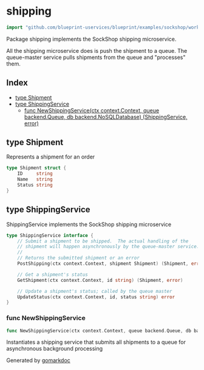 <!-- Code generated by gomarkdoc. DO NOT EDIT -->

# shipping

```go
import "github.com/blueprint-uservices/blueprint/examples/sockshop/workflow/shipping"
```

Package shipping implements the SockShop shipping microservice.

All the shipping microservice does is push the shipment to a queue. The queue\-master service pulls shipments from the queue and "processes" them.

## Index

- [type Shipment](<#Shipment>)
- [type ShippingService](<#ShippingService>)
  - [func NewShippingService\(ctx context.Context, queue backend.Queue, db backend.NoSQLDatabase\) \(ShippingService, error\)](<#NewShippingService>)


<a name="Shipment"></a>
## type Shipment

Represents a shipment for an order

```go
type Shipment struct {
    ID     string
    Name   string
    Status string
}
```

<a name="ShippingService"></a>
## type ShippingService

ShippingService implements the SockShop shipping microservice

```go
type ShippingService interface {
    // Submit a shipment to be shipped.  The actual handling of the
    // shipment will happen asynchronously by the queue-master service.
    //
    // Returns the submitted shipment or an error
    PostShipping(ctx context.Context, shipment Shipment) (Shipment, error)

    // Get a shipment's status
    GetShipment(ctx context.Context, id string) (Shipment, error)

    // Update a shipment's status; called by the queue master
    UpdateStatus(ctx context.Context, id, status string) error
}
```

<a name="NewShippingService"></a>
### func NewShippingService

```go
func NewShippingService(ctx context.Context, queue backend.Queue, db backend.NoSQLDatabase) (ShippingService, error)
```

Instantiates a shipping service that submits all shipments to a queue for asynchronous background processing

Generated by [gomarkdoc](<https://github.com/princjef/gomarkdoc>)
